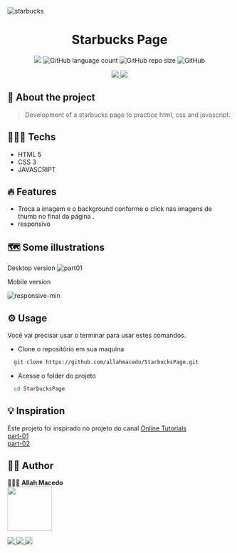  <!-- image hero -->
 ![starbucks](https://user-images.githubusercontent.com/70299304/157144000-8cc8497c-3bbe-462b-8c45-5be6f6ef74ce.png)
 
 <!-- titulo do projeto -->
<h1 align="center">Starbucks Page</h1>  


<!-- project readme tags -->
<p align="center">
  <!-- status tag -->
  <img src="http://img.shields.io/static/v1?label=STATUS&message=%20DEVELOPING&color=RED&style=for-the-badge"/>

  <!-- languages -->
  <img alt="GitHub language count" src="https://img.shields.io/github/languages/count/allahmacedo/StarbucksPage?style=for-the-badge">

  <!-- repo size -->
  <img alt="GitHub repo size" src="https://img.shields.io/github/repo-size/allahmacedo/StarbucksPage?style=for-the-badge">

  <!-- license -->
  <img alt="GitHub" src="https://img.shields.io/github/license/allahmacedo/StarbucksPage?style=for-the-badge">

  <p align="center">
    <!-- linkedin -->
    <a href="https://www.linkedin.com/in/  allah-macedo-1b3613122//">
     <img src="https://img.shields.io/badge/LinkedIn-0077B5?style=for-the-badge&logo=linkedin&logoColor=white/"/>
    </a>

   <!-- portifolio -->
   <a href="#">
     <img src="https://img.shields.io/badge/Portfolio-%23000000.svg?style=for-the-badge&logo=firefox&logoColor=#FF7139/"/>
   </a> 
  </p>
</p>

## 🎯 About the project

 > Development of a starbucks page to practice html, css and javascript.

## 👨🏻‍💻 Techs  
- HTML 5 
- CSS 3
- JAVASCRIPT

## 🔥 Features  
- Troca a imagem e o background conforme o click nas imagens de thumb no final da página .
- responsivo 

## 🗺 Some illustrations 
 Desktop version
![part01](https://user-images.githubusercontent.com/70299304/159189163-0ada1596-efa9-42b7-a538-4caf60442ce1.gif)


<div>Mobile version</div>

![responsive-min](https://user-images.githubusercontent.com/70299304/160032972-4c57e424-0877-4d2b-962f-87fb0cdb4f2a.gif)

## ⚙️ Usage 
Você vai precisar usar o terminar para usar estes comandos.
 - Clone o repositório em sua maquina
  ```bash
    git clone https://github.com/allahmacedo/StarbucksPage.git
  ```
  - Acesse o folder do projeto
  ```bash 
    cd StarbucksPage
  ```
 
## 💡 Inspiration  
  Este projeto foi inspirado no projeto do canal [
Online Tutorials
](https://www.youtube.com/results?search_query=online+tutorials)<br>
[part-01](https://www.youtube.com/watch?v=91Q6RvKvd7o)<br>
[part-02](https://www.youtube.com/watch?v=HXKNedyDbNE)


## 🥷🏻 Author 
  👨🏻‍💻 **Allah Macedo** <br>
  <img src="https://user-images.githubusercontent.com/70299304/159188968-1007fadc-6f23-4b99-86b5-cb53a8611414.jpg" width ="100px"/>
  <!-- linkedin -->
  <a href="https://www.linkedin.com/in/allah-macedo-1b3613122//">
   <img src="https://img.shields.io/badge/LinkedIn-0077B5?style=for-the-badge&logo=linkedin&logoColor=white/"/>
  </a>

  <!-- portifolio -->
  <a href="#">
   <img src="https://img.shields.io/badge/Portfolio-%23000000.svg?style=for-the-badge&logo=firefox&logoColor=#FF7139/"/>
  </a> 

  <!-- gmail -->
  <a href="mailto: allah.coder@gmail.com">
   <img src="https://img.shields.io/badge/Gmail-D14836?style=for-the-badge&logo=gmail&logoColor=white"/>
  </a>

